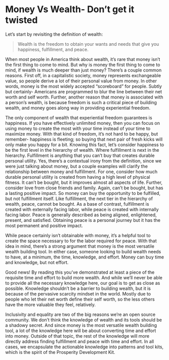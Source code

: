 # Money Vs Wealth- Don’t get it twisted

Let’s start by revisiting the definition of wealth: 
> Wealth is the freedom to obtain your wants and needs that give you happiness, fulfillment, and peace.

When most people in America think about wealth, it’s rare that money isn’t the first thing to come to mind. But why is money the first thing to come to mind, if wealth is much deeper than just money? There’s a couple common reasons. First off, in a capitalistic society, money represents exchangeable value, so people derive a lot of their personal value from money. In other words, money is the most widely accepted “scoreboard” for people. Subtly but certainly- Americans are programmed to blur the line between their net worth and self worth. Further, another reason that money is associated with a person’s wealth, is because freedom is such a critical piece of building wealth, and money goes along way in providing experiential freedom.

The only component of wealth that experiential freedom guarantees is happiness. If you have effectively unlimited money, then you can focus on using money to create the most with your time instead of your time to maximize money. With that kind of freedom, it’s not hard to be happy, but remember- happiness is fleeting; so buying that next pair of fresh kicks will only make you happy for a bit. Knowing this fact, let’s consider happiness to be the first level in the hierarchy of wealth. Where fulfillment is next in the hierarchy. Fulfillment is anything that you can’t buy that creates durable personal utility. Yes, there’s a contextual irony from the definition, since we were just talking about money, but a couple examples will clarify the relationship between money and fulfillment. For one, consider how much durable personal utility is created from having a high level of physical fitness. It can’t be bought, but it improves almost all aspects of life. Further, consider love from close friends and family. Again, can’t be bought, but has a lasting positive impact. So money can buy the opportunity to be fulfilled, but not fulfillment itself. Like fulfillment, the next tier in the hierarchy of wealth, peace, cannot be bought. As a base of contrast, fulfillment is created with externally facing labor, while peace is created with internally facing labor. Peace is generally described as being aligned, enlightened, present, and satisfied. Obtaining peace is a personal journey but it has the most permanent and positive impact. 

While peace certainly isn’t obtainable with money, it’s a helpful tool to create the space necessary to for the labor required for peace. With that idea in mind, there’s a strong argument that money is the most versatile wealth building tool. In either case, someone looking to build wealth needs to have, at a minimum, the time, knowledge, and effort. Money can buy time and knowledge, but not effort. 

Good news! By reading this you’ve demonstrated at least a piece of the requisite time and effort to build more wealth. And while we’ll never be able to provide all the necessary knowledge here, our goal is to get as close as possible. Knowledge shouldn’t be a barrier to building wealth, but it is because of the pervasive scarcity mindset in the world. Mostly due to people who let their net worth define their self worth, so the less others have the more valuable they feel, relatively. 

Inclusivity and equality are two of the big reasons we’re an open source community. We don’t think the knowledge of wealth and its tools should be a shadowy secret. And since money is the most versatile wealth building tool, a lot of the knowledge here will be about converting time and effort into money. Outside of that topic, the rest of the knowledge will more directly address finding fulfillment and peace with time and effort. In all cases, we encapsulate the actionable knowledge into patterns and tool kits, which is the spirit of the Prosperity Development Kit.
